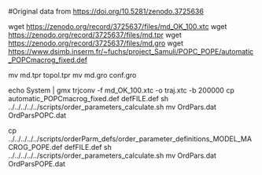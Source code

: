 #Original data from https://doi.org/10.5281/zenodo.3725636 



wget https://zenodo.org/record/3725637/files/md_OK_100.xtc
wget https://zenodo.org/record/3725637/files/md.tpr
wget https://zenodo.org/record/3725637/files/md.gro
wget https://www.dsimb.inserm.fr/~fuchs/project_Samuli/POPC_POPE/automatic_POPCmacrog_fixed.def

mv  md.tpr topol.tpr
mv  md.gro conf.gro

echo System | gmx trjconv -f md_OK_100.xtc -o traj.xtc -b 200000
cp automatic_POPCmacrog_fixed.def defFILE.def
sh ../../../../../scripts/order_parameters_calculate.sh
mv OrdPars.dat OrdParsPOPC.dat

cp  ../../../../../scripts/orderParm_defs/order_parameter_definitions_MODEL_MACROG_POPE.def defFILE.def
sh ../../../../../scripts/order_parameters_calculate.sh
mv OrdPars.dat OrdParsPOPE.dat

